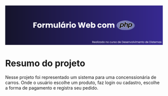 <img src='formulario-loja/img/download-php.png'></img>

<h1>Resumo do projeto</h1>
<p>Nesse projeto foi representado um sistema para uma concenssionária de carros. Onde o usuário escolhe um produto, faz login ou cadastro, escolhe a forma de pagamento e registra seu pedido.</p>
